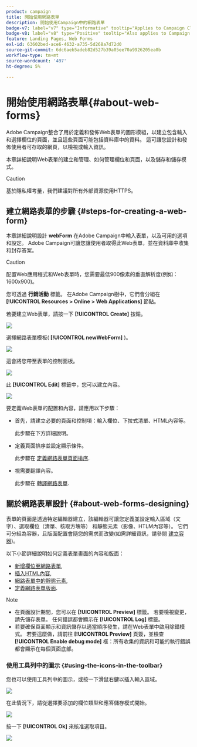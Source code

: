 ```yaml
---
product: campaign
title: 開始使用網路表單
description: 開始使用Campaign中的網路表單
badge-v7: label="v7" type="Informative" tooltip="Applies to Campaign Classic v7"
badge-v8: label="v8" type="Positive" tooltip="Also applies to Campaign v8"
feature: Landing Pages, Web Forms
exl-id: 63602bed-ace6-4632-a735-5d268a7d72d0
source-git-commit: 6dc6aeb5adeb82d527b39a05ee70a9926205ea0b
workflow-type: tm+mt
source-wordcount: '497'
ht-degree: 5%

---
```


# 開始使用網路表單{#about-web-forms}



Adobe Campaign整合了用於定義和發佈Web表單的圖形模組，以建立包含輸入和選擇欄位的頁面，並且這些頁面可能包括資料庫中的資料。 這可讓您設計和發佈使用者可存取的網頁，以檢視或輸入資訊。

本章詳細說明Web表單的建立和管理、如何管理欄位和頁面，以及儲存和儲存模式。

>[!CAUTION]
>
>基於隱私權考量，我們建議對所有外部資源使用HTTPS。

## 建立網路表單的步驟 {#steps-for-creating-a-web-form}

本章詳細說明設計 **webForm** 在Adobe Campaign中輸入表單，以及可用的選項和設定。 Adobe Campaign可讓您讓使用者取得此Web表單，並在資料庫中收集和封存答案。

>[!CAUTION]
>
>配置Web應用程式和Web表單時，您需要最低900像素的垂直解析度(例如：1600x900)。

您可透過 **行銷活動** 標籤。 在Adobe Campaign樹中，它們會分組在 **[!UICONTROL Resources > Online > Web Applications]** 節點。

若要建立Web表單，請按一下 **[!UICONTROL Create]** 按鈕。

![](assets/webapp_create_new.png)

選擇網路表單模板( **[!UICONTROL newWebForm]** )。

![](assets/s_ncs_admin_survey_select_template.png)

這會將您帶至表單的控制面板。

![](assets/webapp_empty_dashboard.png)

此 **[!UICONTROL Edit]** 標籤中，您可以建立內容。

![](assets/webapp_edit_tab.png)

要定義Web表單的配置和內容，請應用以下步驟：

* 首先，請建立必要的頁面和控制項：輸入欄位、下拉式清單、HTML內容等。

   此步驟在下方詳細說明。

* 定義頁面排序並設定顯示條件。

   此步驟在 [定義網路表單頁面排序](defining-web-forms-page-sequencing.md).

* 視需要翻譯內容。

   此步驟在 [轉譯網路表單](translating-a-web-form.md).

## 關於網路表單設計 {#about-web-forms-designing}

表單的頁面是透過特定編輯器建立，該編輯器可讓您定義並設定輸入區域（文字）、選取欄位（清單、核取方塊等） 和靜態元素（影像、HTLM內容等）。 它們可分組為容器，且版面配置會隨您的需求而改變(如需詳細資訊，請參閱 [建立容器](defining-web-forms-layout.md#creating-containers))。

以下小節詳細說明如何定義表單畫面的內容和版面：

* [新增欄位至網路表單](adding-fields-to-a-web-form.md),
* [插入HTML內容](static-elements-in-a-web-form.md#inserting-html-content),
* [網路表單中的靜態元素](static-elements-in-a-web-form.md),
* [定義網路表單版面](defining-web-forms-layout.md).

>[!NOTE]
>
>* 在頁面設計期間，您可以在 **[!UICONTROL Preview]** 標籤。 若要檢視變更，請先儲存表單。 任何錯誤都會顯示在 **[!UICONTROL Log]** 標籤。
>* 若要確保頁面顯示和資訊儲存以適當順序發生，請在Web表單中啟用除錯模式。 若要這麼做，請前往 **[!UICONTROL Preview]** 頁簽，並檢查 **[!UICONTROL Enable debug mode]** 框：所有收集的資訊和可能的執行錯誤都會顯示在每個頁面底部。
>


### 使用工具列中的圖示 {#using-the-icons-in-the-toolbar}

您也可以使用工具列中的圖示，或按一下滑鼠右鍵以插入輸入區域。

![](assets/s_ncs_admin_webform_add_selection.png)

在此情況下，請從選擇要添加的欄位類型和應答儲存模式開始。

![](assets/s_ncs_admin_webform_select_storage.png)

按一下 **[!UICONTROL Ok]** 來核准選取項目。

![](assets/s_ncs_admin_webform_confirm_storage.png)
